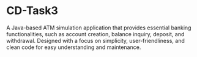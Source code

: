 # CD-Task3
A Java-based ATM simulation application that provides essential banking functionalities, such as account creation, balance inquiry, deposit, and withdrawal. Designed with a focus on simplicity, user-friendliness, and clean code for easy understanding and maintenance.
